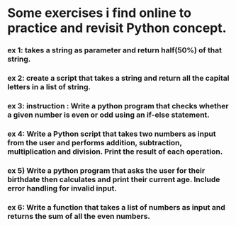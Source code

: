 # Some exercises i find online to practice and revisit Python concept.

### ex 1: takes a string as parameter and return half(50%) of that string.

### ex 2: create a script that takes a string and return all the capital letters in a list of string.

### ex 3:  instruction : Write a python program that checks whether a given number is even or odd using an if-else statement.


### ex 4: Write a Python script that takes two numbers as input from the user and performs addition, subtraction, multiplication and division. Print the result of each operation.

### ex 5) Write a python program that asks the user for their birthdate then calculates and print their current age. Include error handling for invalid input.

### ex 6:  Write a function that takes a list of numbers as input and returns the sum of all the even numbers.

###